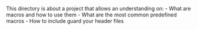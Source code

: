 This directory is about a project that allows an understanding on:
	- What are macros and how to use them
	- What are the most common predefined macros
	- How to include guard your header files

